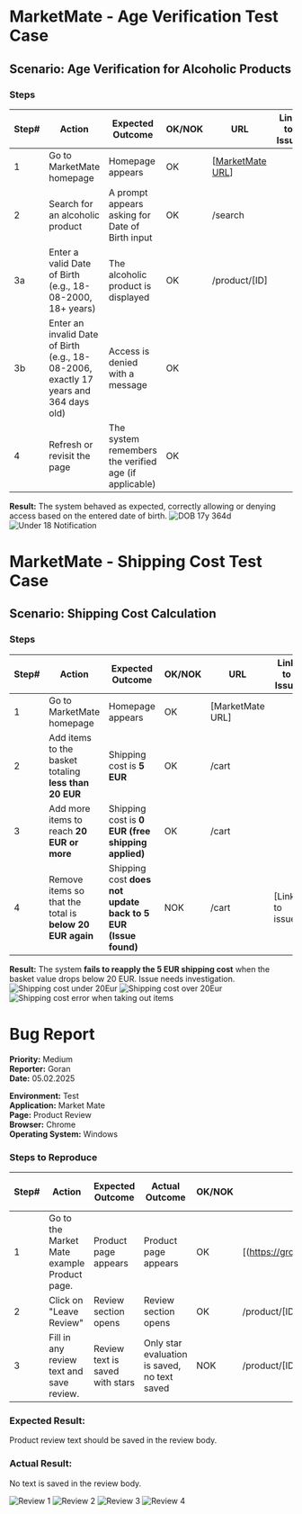 
# MarketMate - Age Verification Test Case  

## Scenario: Age Verification for Alcoholic Products  

### Steps  

| Step# | Action | Expected Outcome | OK/NOK | URL | Link to Issue |  
|-------|--------|-----------------|--------|-----|--------------|  
| 1 | Go to MarketMate homepage | Homepage appears | OK | [[MarketMate URL](https://grocerymate.masterschool.com/store)] | |  
| 2 | Search for an alcoholic product | A prompt appears asking for Date of Birth input | OK | /search | |  
| 3a | Enter a valid Date of Birth (e.g., 18-08-2000, 18+ years) | The alcoholic product is displayed | OK | /product/[ID] | |  
| 3b | Enter an invalid Date of Birth (e.g., 18-08-2006, exactly 17 years and 364 days old) | Access is denied with a message | OK | | |  
| 4 | Refresh or revisit the page | The system remembers the verified age (if applicable) | OK | | |  

**Result:** The system behaved as expected, correctly allowing or denying access based on the entered date of birth.
![DOB 17y 364d](https://github.com/user-attachments/assets/6e1e6267-e2b0-4985-b1bb-ed3980e1a895)
![Under 18 Notification](https://github.com/user-attachments/assets/833a93d3-1e75-4958-b89a-e954acd3f2c7)





# MarketMate - Shipping Cost Test Case  

## Scenario: Shipping Cost Calculation  

### Steps  

| Step# | Action | Expected Outcome | OK/NOK | URL | Link to Issue |  
|-------|--------|-----------------|--------|-----|--------------|  
| 1 | Go to MarketMate homepage | Homepage appears | OK | [MarketMate URL] | |  
| 2 | Add items to the basket totaling **less than 20 EUR** | Shipping cost is **5 EUR** | OK | /cart | |  
| 3 | Add more items to reach **20 EUR or more** | Shipping cost is **0 EUR (free shipping applied)** | OK | /cart | |  
| 4 | Remove items so that the total is **below 20 EUR again** | Shipping cost **does not update back to 5 EUR (Issue found)** | NOK | /cart | [Link to issue] |  

**Result:** The system **fails to reapply the 5 EUR shipping cost** when the basket value drops below 20 EUR. Issue needs investigation.
![Shipping cost under 20Eur](https://github.com/user-attachments/assets/2ffa8f32-3429-4457-a033-b9a42f40aa3f)
![Shipping cost over 20Eur](https://github.com/user-attachments/assets/8a8b23b1-fbfe-4942-b8a7-fc5838c99346)
![Shipping cost error when taking out items](https://github.com/user-attachments/assets/6bbba49f-060d-4551-bc96-a306b52c7851)




# Bug Report  
**Priority:** Medium  
**Reporter:** Goran  
**Date:** 05.02.2025  

**Environment:** Test  
**Application:** Market Mate  
**Page:** Product Review  
**Browser:** Chrome  
**Operating System:** Windows  

### Steps to Reproduce  

| Step# | Action | Expected Outcome | Actual Outcome | OK/NOK | URL | Link to Issue |  
|-------|--------|-----------------|----------------|--------|-----|--------------|  
| 1 | Go to the Market Mate example Product page. | Product page appears | Product page appears | OK | [(https://grocerymate.masterschool.com/product/66b3a57b3fd5048eacb47a4e)] | |  
| 2 | Click on "Leave Review" | Review section opens | Review section opens | OK | /product/[ID] | |  
| 3 | Fill in any review text and save review. | Review text is saved with stars | Only star evaluation is saved, no text saved | NOK | /product/[ID] | [Link to issue] |  

### Expected Result:  
Product review text should be saved in the review body.

### Actual Result:  
No text is saved in the review body.


![Review 1](https://github.com/user-attachments/assets/a802242b-d7d8-4915-aab5-cd1e98f94fbd)
![Review 2](https://github.com/user-attachments/assets/1029bea2-4d18-470b-90d1-9d5b6e31057f)
![Review 3](https://github.com/user-attachments/assets/ca3dfb46-4048-49be-8629-758ebbf4327d)
![Review 4](https://github.com/user-attachments/assets/364a39e5-2799-4bc8-9464-214ab28e0f34)


